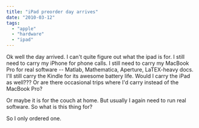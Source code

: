 ```yaml
---
title: "iPad preorder day arrives"
date: "2010-03-12"
tags: 
  - "apple"
  - "hardware"
  - "ipad"
---
```


Ok well the day arrived. I can't quite figure out what the ipad is for. I still need to carry my iPhone for phone calls. I still need to carry my MacBook Pro for real software -- Matlab, Mathematica, Aperture, LaTEX-heavy docs. I'll still carry the Kindle for its awesome battery life. Would I carry the iPad as well??? Or are there occasional trips where I'd carry instead of the MacBook Pro?

Or maybe it is for the couch at home. But usually I again need to run real software. So what is this thing for?

So I only ordered one.
